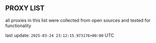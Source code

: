 ## PROXY LIST

all proxies in this list were collected from open sources and tested for functionality

last update: `2025-03-24 23:12:15.973176+00:00` UTC